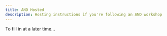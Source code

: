 ```yaml
---
title: AND Hosted
description: Hosting instructions if you're following an AND workshop
---
```


To fill in at a later time...